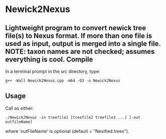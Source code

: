 Newick2Nexus
====================
Lightweight program to convert newick tree file(s) to Nexus format. If more than one file is used as input, output is merged into a single file. NOTE: taxon names are not checked; assumes everything is cool.
Compile
---------------

In a  terminal prompt in the src directory, type:

	g++ -Wall Newick2Nexus.cpp -m64 -O3 -o Newick2Nexus
Usage
---------------

Call as either:

	./Newick2Nexus -in treefile1 [treefile2 treefile3 ...] [-out outfileName]

where 'outFileName' is optional (default = "Nexified.trees").
